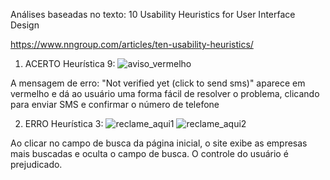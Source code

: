 Análises baseadas no texto:
10 Usability Heuristics for User Interface Design

https://www.nngroup.com/articles/ten-usability-heuristics/

1) ACERTO Heurística 9:
![aviso_vermelho](https://github.com/marcusvbe/bertoti/assets/73323386/6581c795-a52b-4253-a8cb-b023f2e1d288)

A mensagem de erro: "Not verified yet (click to send sms)"
aparece em vermelho e dá ao usuário uma forma fácil de resolver o problema, clicando para enviar SMS e confirmar o número de telefone

2) ERRO Heurística 3:
![reclame_aqui1](https://github.com/marcusvbe/bertoti/assets/73323386/a7dc5185-09b7-4a79-88d4-07c54e2755f2)
![reclame_aqui2](https://github.com/marcusvbe/bertoti/assets/73323386/8af938b9-1555-4ab0-8de1-f41f9f649397)

Ao clicar no campo de busca da página inicial, o site exibe as empresas mais buscadas e oculta o campo de busca.
O controle do usuário é prejudicado.


